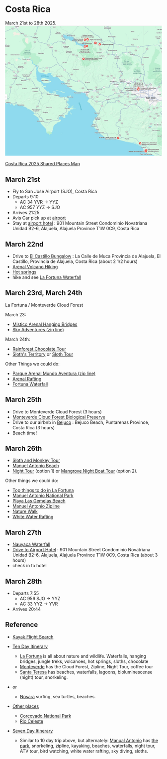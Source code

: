 # Costa Rica

March 21st to 28th 2025.
![map](images/map.png)

[Costa Rica 2025 Shared Places Map](https://maps.app.goo.gl/LPYkgGG1tDVWX9kaA)

## March 21st

- Fly to San Jose Airport (SJO), Costa Rica
- Departs 9:10
  - AC 34  YVR -> YYZ
  - AC 957 YYZ -> SJO
- Arrives 21:25
- Avis Car pick up at [airport](https://www.google.com/maps/place/Avis+Airport+Juan+Santamar%C3%ADa+SJO/@9.9953748,-84.7766524,10z/data=!4m10!1m3!11m2!2sVU5CnCD1SYurEFNZZ_7s_A!3e3!3m5!1s0x8fa0f9534f25342b:0xd88f59c576a68042!8m2!3d9.9953748!4d-84.2163497!16s%2Fg%2F11hy_nfx9c?entry=ttu&g_ep=EgoyMDI1MDMxMi4wIKXMDSoASAFQAw%3D%3D)
- Stay at [airport hotel](https://www.google.ca/maps/place/Condominio+Novatriana/@10.0042104,-84.2165678,17z/data=!4m14!1m7!3m6!1s0x8fa0f9022b4fac6f:0xc545930faff23d16!2sCondominio+Novatriana!8m2!3d10.0042051!4d-84.2139929!16s%2Fg%2F11k7jx86s2!3m5!1s0x8fa0f9022b4fac6f:0xc545930faff23d16!8m2!3d10.0042051!4d-84.2139929!16s%2Fg%2F11k7jx86s2?entry=ttu&g_ep=EgoyMDI1MDMxMi4wIKXMDSoASAFQAw%3D%3D)
 : 901 Mountain Street Condominio Novatriana Unidad B2-6, Alajuela, Alajuela Province T1W 0C9, Costa Rica

## March 22nd

- Drive to [El Castillo Bungalow](https://www.google.com/maps/place/10%C2%B025'12.6%22N+84%C2%B045'17.2%22W/@10.4201763,-84.754774,17z/data=!3m1!4b1!4m4!3m3!8m2!3d10.4201763!4d-84.754774?entry=ttu&g_ep=EgoyMDI1MDMxMi4wIKXMDSoASAFQAw%3D%3D) : La Calle de Muca Provincia de Alajuela, El Castillo, Provincia de Alajuela, Costa Rica
  (about 2 1/2 hours)
- [Arenal Volcano Hiking](https://arenal1968.com/en/)
- [Hot springs](https://maps.app.goo.gl/YpmiP6BxFkzGf8hHA)
- hike and see [La Fortuna Waterfall](https://maps.app.goo.gl/xgGN4aeTMeuoNejH7)

## March 23rd, March 24th

La Fortuna / Monteverde Cloud Forest

March 23:

- [Mistico Arenal Hanging Bridges](https://maps.app.goo.gl/h7HnAfnVd9xpQWtZA)
- [Sky Adventures (zip line)](https://maps.app.goo.gl/UDAQYQydFhusA6WK7)

March 24th:

- [Rainforest Chocolate Tour](https://maps.app.goo.gl/7NumxRmghsB19HFZ7)
- [Sloth's Territory](https://maps.app.goo.gl/cEP8A5xTau2i2yjn9) or [Sloth Tour](https://ecogardenarenal.com/tour/sloths-tour/)

Other Things we could do:

- [Parque Arenal Mundo Aventura (zip line)](https://maps.app.goo.gl/a1HFhWbzMkmxHY4f9)
- [Arenal Rafting](https://maps.app.goo.gl/BaXgPwSBmAFQvbdR6)
- [Fortuna Waterfall](https://maps.app.goo.gl/5duwahk7b7MECAeUA)

## March 25th

- Drive to Monteverde Cloud Forest (3 hours)
- [Monteverde Cloud Forest Biological Preserve](https://maps.app.goo.gl/7XiwVsr1zqXLLtyRA)
- Drive to our airbnb in [Bejuco](https://www.google.com/maps/place/9%C2%B030'48.2%22N+84%C2%B025'09.6%22W/@9.5133944,-84.4193344,17z/data=!4m10!1m5!3m4!2zOcKwMzAnNDguMiJOIDg0wrAyNScwOS42Ilc!8m2!3d9.5133944!4d-84.4193344!3m3!8m2!3d9.5133944!4d-84.4193344?entry=ttu&g_ep=EgoyMDI1MDMxMi4wIKXMDSoASAFQAw%3D%3D0) : Bejuco Beach, Puntarenas Province, Costa Rica (3 hours)
- Beach time!

## March 26th

- [Sloth and Monkey Tour](https://www.viator.com/tours/La-Fortuna/Private-Sloth-and-Monkey-Wildlife-Tour/d821-472544P1)
- [Manuel Antonio Beach](https://maps.app.goo.gl/kquyhJt2fLadJYrNA)
- [Night Tour](https://www.viator.com/tours/Quepos/Manuel-Antonio-Night-Tour/d4507-117127P3?mcid=54929&sv1=affiliate&sv_campaign_id=554853&awin_plat_id=11018&awc=11018_1735881593_e2dcb5d0c49003e8b1f9578ec2bc43d3&aid=awinUSDEEPLINK_554853) (option 1) or [Mangrove Night Boat Tour](https://www.tripadvisor.ca/AttractionProductReview-g309289-d16873522-Mangrove_Boat_Tour_Damas_Island_Manuel_Antonio-Quepos_Province_of_Puntarenas.html) (option 2).

Other things we could do:

- [Top things to do in La Fortuna](https://www.viator.com/La-Fortuna/d821)
- [Manuel Antonio National Park](https://www.viator.com/tours/Quepos/Manuel-Antonio-National-Park-PRIVATE-Excursion/d4507-45683P2?mcid=54929&sv1=affiliate&sv_campaign_id=554853&awin_plat_id=11018&awc=11018_1735880896_1c6cde8372cf9d0180cb6d7a1bbf57b4&aid=awinUSDEEPLINK_554853)
- [Playa Las Gemelas Beach](https://maps.app.goo.gl/213y99y8zuBcVawM90)
- [Manuel Antonio Zipline](https://maps.app.goo.gl/szjKv7MGUzeg7DdR9)
- [Nature Walk](https://www.viator.com/tours/Quepos/Manuel-Antonio-Park-Nature-Guided-Tour/d4507-70025P2)
- [White Water Rafting](https://maps.app.goo.gl/4cyyovwzKS8q4SUT6)

## March 27th

- [Nauyaca Waterfall](https://maps.app.goo.gl/yiryEvxT5EveNkCq5)
- [Drive to Airport Hotel](https://www.google.com/maps/place/10%C2%B000'14.2%22N+84%C2%B012'50.3%22W/@10.0039528,-84.2139608,17z/data=!4m10!1m5!3m4!2zMTDCsDAwJzE0LjIiTiA4NMKwMTInNTAuMyJX!8m2!3d10.0039528!4d-84.2139608!3m3!8m2!3d10.0039528!4d-84.2139608?entry=ttu&g_ep=EgoyMDI1MDMxMi4wIKXMDSoASAFQAw%3D%3D) : 901 Mountain Street Condominio Novatriana Unidad B2-6, Alajuela, Alajuela Province T1W 0C9, Costa Rica
  (about 3 hours)
- check in to hotel

## March 28th

- Departs 7:55
  - AC 956 SJO -> YYZ
  - AC  33 YYZ -> YVR
- Arrives 20:44

## Reference

- [Kayak Flight Search](https://www.ca.kayak.com/flights/YVR-SJO/2025-03-21/2025-03-28/4adults?ucs=1h32w47&sort=bestflight_a)

- [Ten Day Itinerary](https://haleyblackall.com/10-day-costa-rica-itinerary/)
  - [La Fortuna](https://duckduckgo.com/?t=ffab&q=la+fortuna+costa+rica&atb=v379-1&iax=images&ia=images) is all about nature and wildlife. Waterfalls, hanging bridges, jungle treks, volcanoes, hot springs, sloths, chocolate
  - [Monteverde](https://duckduckgo.com/?q=monte+verde+costa+rica&t=ffab&atb=v379-1&iar=images&iax=images&ia=images) has the Cloud Forest, Zipline, Night Tour, coffee tour
  - [Santa Teresa](https://duckduckgo.com/?q=santa+teresa+costa+rica&t=ffab&atb=v379-1&iar=images&iax=images&ia=images) has beaches, waterfalls, lagoons, bioluminescense (night) tour, snorkeling.
- or
  - [Nosara](https://duckduckgo.com/?q=nosara+costa+rica&t=ffab&atb=v379-1&iar=images&iax=images&ia=images) surfing, sea turtles, beaches.

- [Other places](https://www.laidbacktrip.com/posts/costa-rica-best-places-to-visit)
  - [Corcovado National Park](https://en.wikipedia.org/wiki/Corcovado_National_Park)
  - [Rio Celeste](https://costaricatravellife.com/rio-celeste-costa-rica/)

- [Seven Day Itinerary](https://shesavesshetravels.com/travel-destinations/7-days-costa-rica-itinerary/)
  - Similar to 10 day trip above, but alternately: [Manual Antonio](https://shesavesshetravels.com/travel-destinations/things-to-do-in-manuel-antonio/) has [the park](https://www.viator.com/tours/Quepos/Manuel-Antonio-National-Park-PRIVATE-Excursion/d4507-45683P2?mcid=54929&sv1=affiliate&sv_campaign_id=554853&awin_plat_id=11018&awc=11018_1734827555_b735d562fec5a1dd72d5751b358c2a66&aid=awinUSDEEPLINK_554853), snorkeling, zipline, kayaking, beaches, waterfalls, night tour, ATV tour, bird watching, white water rafting, sky diving, sloths.